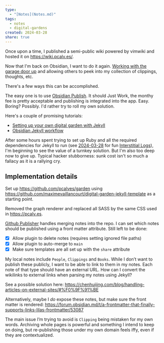 ```yaml
---
type:
  - "[Notes](Notes.md)"
tags:
  - notes
  - digital-gardens
created: 2024-03-28
share: true
---
```


Once upon a time, I published a semi-public wiki powered by vimwiki and hosted it on https://wiki.pcalv.es/.

Now that I'm back on Obsidian, I want to do it again. [Working with the garage door up](../Working%20with%20the%20garage%20door%20up.md) and allowing others to peek into my collection of clippings, thoughts, etc. 

There's a few ways this can be accomplished. 

The easy one is to use [Obsidian Publish](https://obsidian.md/publish). It should Just Work, the monthy fee is pretty acceptable and publishing is integrated into the app. Easy. Boring? Possibly. I'd rather try to roll my own solution.

Here's a couple of promising tutorials:
- [Setting up your own digital garden with Jekyll](./Clippings/Setting%20up%20your%20own%20digital%20garden%20with%20Jekyll.md)
- [Obsidian Jekyll workflow](./Clippings/Obsidian%20Jekyll%20workflow.md)

After some hours spent trying to set up Ruby and all the required dependencies for Jekyll to run (see [2024-03-28](../2024-03-28.md) for fun [Interstitial Logs](Interstitial%20Logs.md)), I'm beginning to see the value of a turnkey solution. But I'm also too deep now to give up. Typical hacker stubborness: sunk cost isn't so much a fallacy as it is a rallying cry.

## Implementation details

Set up https://github.com/pcalves/garden using https://github.com/maximevaillancourt/digital-garden-jekyll-template as a starting point.

Removed the graph renderer and replaced all SASS by the same CSS used in https://pcalv.es.

[Github Publisher](https://github.com/ObsidianPublisher/obsidian-github-publisher) handles merging notes into the repo. I can set which notes should be published using a front matter attribute. Still left to be done:
- [x] Allow plugin to delete notes (requires setting ignored file paths)
- [x] Allow plugin to auto-merge to `main`
- [x] Make sure templates are all set up with the `share` attribute

My local notes include `People`, `Clippings` and `Books`. While I don’t want to publish these publicly, I want to be able to link to them in my notes. Each note of that type should have an external URL. How can I convert the wikilinks to external links when parsing my notes using Jekyll?

See a possible solution here: https://chenhuijing.com/blog/handling-articles-on-external-sites/#%F0%9F%91%BE

Alternatively, maybe I _do_ expose these notes, but make sure the front matter is rendered: https://forum.obsidian.md/t/a-frontmatter-that-finally-supports-links-lilas-frontmatter/53087

The main issue I’m trying to avoid is `Clipping` being mistaken for my own words. Archiving whole pages is powerful and something I intend to keep on doing, but re-publishing those under my own domain feels iffy, even if they are contextualized.